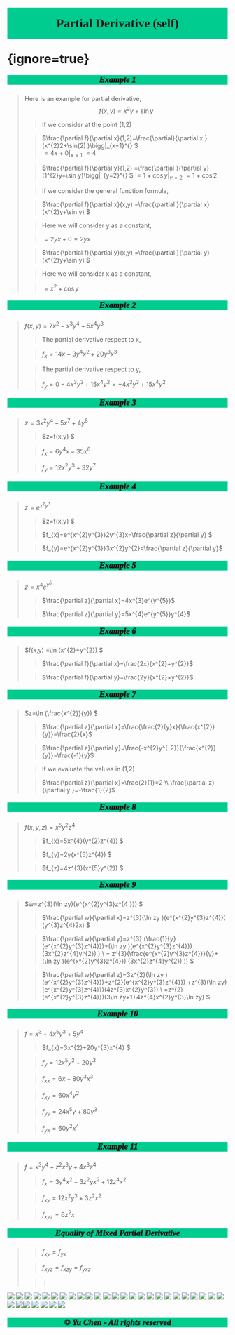 # <p style='text-align:center;font-family:Verdana;font-weight:600;background-color:#00cc8f;vertical-align:middle;padding:20px;margin-top:60px'>Partial Derivative (self)</p> {ignore=true}

##### <p style='text-align:center;font-size:19px;font-family:Verdana;font-weight:1000;background-color:#00cc8f;vertical-align:middle;padding:0px;margin-top:0px'>Example 1</p>
>Here is an example for partial derivative,
>$$f(x,y) =x^{2}y+\sin y$$ 
>>If we consider at the point (1,2)
>
>>$\frac{\partial f}{\partial x}(1,2)=\frac{\partial}{\partial x }(x^{2}2+\sin(2) )\bigg|_{x=1}^{}    $  
$=4x+0\bigg|_{x=1}^{}$ 
$=4$ 
>
>>$\frac{\partial f}{\partial y}(1,2) =\frac{\partial }{\partial y}(1^{2}y+\sin y)\bigg|_{y=2}^{} $ 
$=1+\cos y\bigg|_{y=2}^{}$ 
$=1+\cos 2$ 
>
>>If we consider the general function formula,
>
>>$\frac{\partial f}{\partial x}(x,y) =\frac{\partial }{\partial x}(x^{2}y+\sin y) $  
>
>>Here we will consider y as a constant,
>
>>$=2yx+0=2yx$ 
>
>>$\frac{\partial f}{\partial  y}(x,y) =\frac{\partial }{\partial y}(x^{2}y+\sin y)  $ 
>
>>Here we will consider x as a  constant,
>
>>$=x^{2}+\cos y$


##### <p style='text-align:center;font-size:19px;font-family:Verdana;font-weight:1000;background-color:#00cc8f;vertical-align:middle;padding:0px;margin-top:0px'>Example 2</p>

>$f(x,y)=7x^{2}-x^{3}y^{4}+5x^{4}y^{3}$
>
>>The partial derivative respect to x,
>
>>$f_{x} = 14x-3y^{4}x^{2}+20y^{3}x^{3}$
>
>>The partial derivative respect to y,
>
>>$f_y=0-4x^{3}y^{3}+15x^{4}y^{2}=-4x^{3}y^{3}+15x^{4}y^{2}$


##### <p style='text-align:center;font-size:19px;font-family:Verdana;font-weight:1000;background-color:#00cc8f;vertical-align:middle;padding:0px;margin-top:0px'>Example 3</p>

>$z=3x^{2}y^{4}-5x^{7}+4y^{8}$ 
>
>>$z=f(x,y) $ 
>
>>$f_{x}=6y^{4}x-35x^{6}$ 
>
>>$f_y=12x^{2}y^{3}+32y^{7}$ 


##### <p style='text-align:center;font-size:19px;font-family:Verdana;font-weight:1000;background-color:#00cc8f;vertical-align:middle;padding:0px;margin-top:0px'>Example 4</p>

>$z=e^{x^{2}y^{3}}$ 
>
>>$z=f(x,y) $ 
>
>>$f_{x}=e^{x^{2}y^{3}}2y^{3}x=\frac{\partial z}{\partial y} $ 
>
>>$f_{y}=e^{x^{2}y^{3}}3x^{2}y^{2}=\frac{\partial z}{\partial y}$ 


##### <p style='text-align:center;font-size:19px;font-family:Verdana;font-weight:1000;background-color:#00cc8f;vertical-align:middle;padding:0px;margin-top:0px'>Example 5</p>

>$z=x^{4}e^{y^{5}}$ 
>
>>$\frac{\partial z}{\partial x}=4x^{3}e^{y^{5}}$ 
>
>>$\frac{\partial z}{\partial y}=5x^{4}e^{y^{5}}y^{4}$ 


##### <p style='text-align:center;font-size:19px;font-family:Verdana;font-weight:1000;background-color:#00cc8f;vertical-align:middle;padding:0px;margin-top:0px'>Example 6</p>

>$f(x,y) =\ln (x^{2}+y^{2}) $ 
>
>>$\frac{\partial f}{\partial x}=\frac{2x}{x^{2}+y^{2}}$ 
>
>>$\frac{\partial f}{\partial y}=\frac{2y}{x^{2}+y^{2}}$ 


##### <p style='text-align:center;font-size:19px;font-family:Verdana;font-weight:1000;background-color:#00cc8f;vertical-align:middle;padding:0px;margin-top:0px'>Example 7</p>

>$z=\ln (\frac{x^{2}}{y}) $ 
>
>>$\frac{\partial z}{\partial x}=\frac{\frac{2}{y}x}{\frac{x^{2}}{y}}=\frac{2}{x}$ 
>
>>$\frac{\partial z}{\partial y}=\frac{-x^{2}y^{-2}}{\frac{x^{2}}{y}}=\frac{-1}{y}$ 
>
>>If we evaluate the values in (1,2)
>
>>$\frac{\partial z}{\partial x}=\frac{2}{1}=2 \\
\frac{\partial z}{\partial y }=-\frac{1}{2}$ 


##### <p style='text-align:center;font-size:19px;font-family:Verdana;font-weight:1000;background-color:#00cc8f;vertical-align:middle;padding:0px;margin-top:0px'>Example 8</p>

>$f(x,y,z) =x^{5}y^{2}z^{4}$ 
>>$f_{x}=5x^{4}(y^{2}z^{4}) $ 
>
>>$f_{y}=2y(x^{5}z^{4}) $ 
>
>>$f_{z}=4z^{3}(x^{5}y^{2}) $ 


##### <p style='text-align:center;font-size:19px;font-family:Verdana;font-weight:1000;background-color:#00cc8f;vertical-align:middle;padding:0px;margin-top:0px'>Example 9</p>

>$w=z^{3}(\ln zy)(e^{x^{2}y^{3}z^{4 }})  $ 
>
>>$\frac{\partial w}{\partial x}=z^{3}(\ln zy )(e^{x^{2}y^{3}z^{4}})(y^{3}z^{4}2x)   $ 
>
>>$\frac{\partial w}{\partial y}=z^{3} (\frac{1}{y}(e^{x^{2}y^{3}z^{4}})+(\ln zy )(e^{x^{2}y^{3}z^{4}})  (3x^{2}z^{4}y^{2}) ) \\
= z^{3}(\frac{e^{x^{2}y^{3}z^{4}}}{y}+(\ln zy )(e^{x^{2}y^{3}z^{4}})  (3x^{2}z^{4}y^{2}) )) $ 
>
>>$\frac{\partial w}{\partial z}=3z^{2}(\ln zy )(e^{x^{2}y^{3}z^{4}})+z^{2}(e^{x^{2}y^{3}z^{4}}) +z^{3}(\ln zy) (e^{x^{2}y^{3}z^{4}})(4z^{3}x^{2}y^{3}) \\
=z^{2}(e^{x^{2}y^{3}z^{4}})(3\ln zy+1+4z^{4}x^{2}y^{3}\ln zy)        $ 


##### <p style='text-align:center;font-size:19px;font-family:Verdana;font-weight:1000;background-color:#00cc8f;vertical-align:middle;padding:0px;margin-top:0px'>Example 10</p>

>$f=x^{3}+4x^{5}y^{3}+5y^{4}$ 
>
>>$f_{x}=3x^{2}+20y^{3}x^{4} $ 
>
>>$f_{y}=12x^{5}y^{2}+20y^{3}$  
>
>>$f_{x x}=6x+80y^{3}x^{3}$ 
>
>>$f_{x y}=60x^{4}y^{2}$    
>
>>$f_{y y}=24x^{5}y+80y^{3}$ 
>
>>$f_{y x}=60y^{2}x^{4}$ 


##### <p style='text-align:center;font-size:19px;font-family:Verdana;font-weight:1000;background-color:#00cc8f;vertical-align:middle;padding:0px;margin-top:0px'>Example 11</p>

>$f=x^{3}y^{4}+z^{2}x^{3}y+4x^{3}z^{4}$ 
>
>>$f_{x}=3y^{4}x^{2}+3z^{2}yx^{2}+12z^{4}x^{2}$ 
>
>>$f_{xy}=12x^{2}y^{3}+3z^{2}x^{2}$ 
>
>>$f_{xyz}=6z^{2}x$


##### <p style='text-align:center;font-size:19px;font-family:Verdana;font-weight:1000;background-color:#00cc8f;vertical-align:middle;padding:0px;margin-top:0px'>Equality of Mixed Partial Derivative</p>

>
>>$f_{xy}=f_{yx}$ 
>
>>$f_{xyz}=f_{xzy}=f_{yxz}$ 
>
>>$\vdots$ 


[![](https://img.shields.io/badge/Yu%20Chen-chen11976%40gtiit.edu.cn-%2300FFFF)](chen11976@gtiit.edu.cn) [![](https://img.shields.io/badge/Code%20in-Latex%20--%20Katex-%23ffd700)]()  [![](https://img.shields.io/badge/Yu%20Chen-Home-%09%234169E1)](https://offsaying.github.io) [![](https://img.shields.io/badge/Mozilla%20Public%20License-2.0-rgb(27%2C181%2C214))](https://www.mozilla.org/en-US/MPL/2.0/)
[![](https://img.shields.io/badge/Windows-10-2376bc?style=flat-square&logo=windows&logoColor=ffffff)](https://www.microsoft.com/windows/get-windows-10) [![](https://img.shields.io/badge/Linux-Ubuntu-2376bc?style=flat-square&logo=ubuntu&logoColor=ffffff)](https://ubuntu.com/) [![](https://img.shields.io/badge/Linux-Centos-2376bc?style=flat-square&logo=centos&logoColor=ffffff)](https://www.centos.org/) [![](https://img.shields.io/badge/MacOS-Monterey-2376bc?style=flat-square&logo=apple&logoColor=ffffff)](https://www.apple.com/) [![](https://img.shields.io/badge/IDE-Visual%20Studio%20Code-blue?style=flat-square&logo=visual-studio-code&logoColor=ffffff)](https://code.visualstudio.com/) [![](https://img.shields.io/badge/Intellij-Idea-blue?style=flat-square&logo=intellijidea&logoColor=ffffff)](https://www.jetbrains.com/idea/) [![](https://img.shields.io/badge/IDE-Goland-blue?style=flat-square&logo=jetbrains&logoColor=ffffff)](https://www.jetbrains.com/go/) [![](https://img.shields.io/badge/IDE-PyCharm-blue?style=flat-square&logo=jetbrains&logoColor=ffffff)](https://www.jetbrains.com/pycharm/) [![](https://img.shields.io/badge/IDE-Clion-blue?style=flat-square&logo=jetbrains&logoColor=ffffff)](https://www.jetbrains.com/clion/) [![](https://img.shields.io/badge/IDE-WebStorm-blue?style=flat-square&logo=jetbrains&logoColor=ffffff)](https://www.jetbrains.com/webstorm/) [![](https://img.shields.io/badge/Andriod-Studio-blue?style=flat-square&logo=android&logoColor=ffffff)](https://developer.android.com/studio/) [![](https://img.shields.io/badge/Linux-Vim-blue?style=flat-square&logo=vim&logoColor=ffffff)](https://www.vim.org/) [![](https://img.shields.io/badge/-Java-007396?style=flat-square&logo=java&logoColor=ffffff)](https://www.java.com/)  [![](https://img.shields.io/badge/-C++-269539?style=flat-square&logo=c%2B%2B&logoColor=ffffff)](https://www.cplusplus.com/) [![](https://img.shields.io/badge/-Python-3776AB?style=flat-square&logo=python&logoColor=ffffff)](https://www.python.org/) [![](https://img.shields.io/badge/-Scala-2496ED?style=flat-square&logo=scala&logoColor=ffffff)](https://www.scala-lang.org/) [![](https://img.shields.io/badge/-JavaScript-f7e018?style=flat-square&logo=javascript&logoColor=white)](https://www.ecma-international.org/) [![](https://img.shields.io/badge/-HTML5-E34F26?style=flat-square&logo=html5&logoColor=white)](https://html.spec.whatwg.org/) [![](https://img.shields.io/badge/-CSS3-1572B6?style=flat-square&logo=css3&logoColor=white)](https://www.w3.org/Style/CSS/)  [![](https://img.shields.io/badge/TypeScript-cb3837?style=flat-square&logo=TypeScript&logoColor=ffffff)](https://www.typescriptlang.org/)  [![](https://img.shields.io/badge/Shell-f05032?style=flat-square&logo=powershell&logoColor=ffffff)](https://www.shell.com/) [![](https://img.shields.io/badge/C%23-43853d?style=flat-square&logo=CSharp&logoColor=ffffff)](https://docs.microsoft.com/en-us/dotnet/csharp/)  [![](https://img.shields.io/badge/-MySQL-003545?style=flat-square&logo=mysql&logoColor=white)](https://www.mysql.com/)[![](https://img.shields.io/badge/-Git-f05032?style=flat-square&logo=git&logoColor=white)](https://git-scm.com/) [![](https://img.shields.io/badge/-Node.js-43853d?style=flat-square&logo=node.js&logoColor=ffffff)](https://nodejs.org/) [![](https://img.shields.io/badge/-jQuery-003545?style=flat-square&logo=jquery&logoColor=white)](https://jquery.com/) [![](https://img.shields.io/badge/-PyTorch-269539?style=flat-square&logo=pytorch&logoColor=white)](https://pytorch.org/) [![](https://img.shields.io/badge/-Markdown-003545?style=flat-square&logo=markdown&logoColor=white)](https://daringfireball.net/projects/markdown/)  
##### <p style='text-align:center;font-size:19px;font-family:Verdana;font-weight:600;font-weight:1000;background-color:#00cc8f;vertical-align:middle;padding:0px;margin-top:0px'>© Yu Chen - All rights reserved</p>



